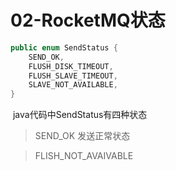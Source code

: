# 02-RocketMQ状态



```java
public enum SendStatus {
    SEND_OK,
    FLUSH_DISK_TIMEOUT,
    FLUSH_SLAVE_TIMEOUT,
    SLAVE_NOT_AVAILABLE,
}
```

​	java代码中SendStatus有四种状态



> SEND_OK 发送正常状态



> FLISH_NOT_AVAIVABLE

